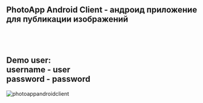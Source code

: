 <h2>PhotoApp Android Client - андроид приложение для публикации изображений<h2>
<br>

Demo user:<br>
username - user<br>
password - password<br>
  ------------------------

![photoappandroidclient](https://user-images.githubusercontent.com/87657613/235104080-9f01f14f-771e-4e15-8ae7-f641f10f458b.png)
